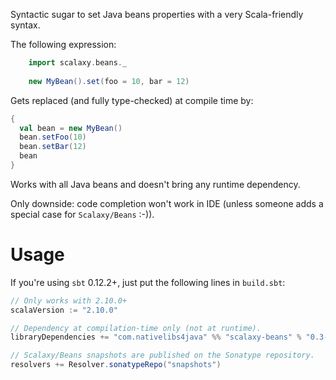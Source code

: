 Syntactic sugar to set Java beans properties with a very Scala-friendly syntax. 

The following expression:
```scala
    import scalaxy.beans._
    
    new MyBean().set(foo = 10, bar = 12)
```
Gets replaced (and fully type-checked) at compile time by:
```scala
{
  val bean = new MyBean()
  bean.setFoo(10)
  bean.setBar(12)
  bean
}
```
    
Works with all Java beans and doesn't bring any runtime dependency.

Only downside: code completion won't work in IDE (unless someone adds a special case for `Scalaxy/Beans` :-)).

# Usage

If you're using `sbt` 0.12.2+, just put the following lines in `build.sbt`:
```scala
// Only works with 2.10.0+
scalaVersion := "2.10.0"

// Dependency at compilation-time only (not at runtime).
libraryDependencies += "com.nativelibs4java" %% "scalaxy-beans" % "0.3-SNAPSHOT" % "provided"

// Scalaxy/Beans snapshots are published on the Sonatype repository.
resolvers += Resolver.sonatypeRepo("snapshots")
```
